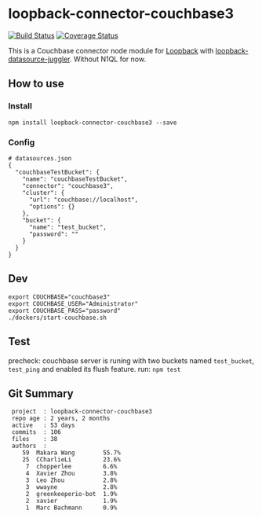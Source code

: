# loopback-connector-couchbase3

[![Build Status](https://travis-ci.org/Wiredcraft/loopback-connector-couchbase3.svg)](https://travis-ci.org/Wiredcraft/loopback-connector-couchbase3) [![Coverage Status](https://coveralls.io/repos/Wiredcraft/loopback-connector-couchbase3/badge.svg?branch=master&service=github)](https://coveralls.io/github/Wiredcraft/loopback-connector-couchbase3?branch=master)

This is a Couchbase connector node module for [Loopback](http://loopback.io/) with [loopback-datasource-juggler](https://github.com/strongloop/loopback-datasource-juggler). Without N1QL for now.

## How to use

### Install

```
npm install loopback-connector-couchbase3 --save
```

### Config

```
# datasources.json
{
  "couchbaseTestBucket": {
    "name": "couchbaseTestBucket",
    "connector": "couchbase3",
    "cluster": {
      "url": "couchbase://localhost",
      "options": {}
    },
    "bucket": {
      "name": "test_bucket",
      "password": ""
    }
  }
}
```

## Dev

```
export COUCHBASE="couchbase3"
export COUCHBASE_USER="Administrator"
export COUCHBASE_PASS="password"
./dockers/start-couchbase.sh
```

## Test

precheck: couchbase server is runing with two buckets named `test_bucket`, `test_ping` and enabled its flush feature.
run: `npm test`

## Git Summary

```
 project  : loopback-connector-couchbase3
 repo age : 2 years, 2 months
 active   : 53 days
 commits  : 106
 files    : 38
 authors  :
    59  Makara Wang        55.7%
    25  CCharlieLi         23.6%
     7  chopperlee         6.6%
     4  Xavier Zhou        3.8%
     3  Leo Zhou           2.8%
     3  wwayne             2.8%
     2  greenkeeperio-bot  1.9%
     2  xavier             1.9%
     1  Marc Bachmann      0.9%
```
